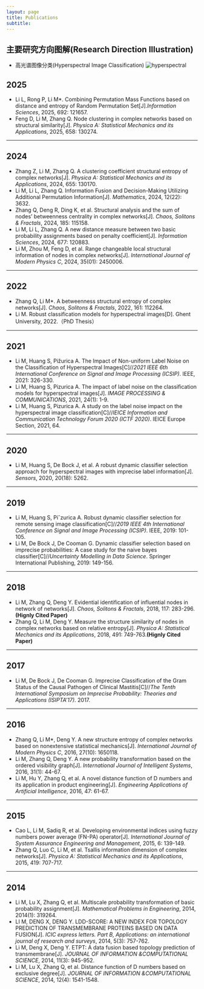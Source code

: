 ```yaml
---
layout: page
title: Publications
subtitle: 
---
```


主要研究方向图解(Research Direction Illustration)
---
- 高光谱图像分类(Hyperspectral Image Classification)
![hyperspectral](.assets/img/funding.png)

2025
---
- Li L, Rong P, Li M\*. Combining Permutation Mass Functions based on distance and entropy of Random Permutation Set[J].*Information Sciences*, 2025, 692: 121657.
- Feng D, Li M, Zhang Q. Node clustering in complex networks based on structural similarity[J]. *Physica A: Statistical Mechanics and its Applications*, 2025, 658: 130274.

---

2024
---
- Zhang Z, Li M, Zhang Q. A clustering coefficient structural entropy of complex networks[J]. *Physica A: Statistical Mechanics and its Applications*, 2024, 655: 130170.
- Li M, Li L, Zhang Q. Information Fusion and Decision-Making Utilizing Additional Permutation Information[J]. *Mathematics*, 2024, 12(22): 3632.
- Zhang Q, Deng R, Ding K, et al. Structural analysis and the sum of nodes’ betweenness centrality in complex networks[J]. *Chaos, Solitons & Fractals*, 2024, 185: 115158.
- Li M, Li L, Zhang Q. A new distance measure between two basic probability assignments based on penalty coefficient[J]. *Information Sciences*, 2024, 677: 120883.
- Li M, Zhou M, Feng D, et al. Range changeable local structural information of nodes in complex networks[J]. *International Journal of Modern Physics C*, 2024, 35(01): 2450006.


---

2022
---
- Zhang Q, Li M\*. A betweenness structural entropy of complex networks[J]. *Chaos, Solitons & Fractals*, 2022, 161: 112264.
- Li M. Robust classification models for hyperspectral images[D]. Ghent University, 2022.（PhD Thesis）

---

2021
---
- Li M, Huang S, Pižurica A. The Impact of Non-uniform Label Noise on the Classification of Hyperspectral Images[C]//*2021 IEEE 6th International Conference on Signal and Image Processing (ICSIP)*. IEEE, 2021: 326-330.
- Li M, Huang S, Pizurica A. The impact of label noise on the classification models for hyperspectral images[J]. *IMAGE PROCESSING & COMMUNICATIONS*, 2021, 24(1): 1-9.
- Li M, Huang S, Pizurica A. A study on the label noise impact on the hyperspectral image classification[C]//*IEICE Information and Communication Technology Forum 2020 (ICTF 2020)*. IEICE Europe Section, 2021, 64.

---

2020
---
- Li M, Huang S, De Bock J, et al. A robust dynamic classifier selection approach for hyperspectral images with imprecise label information[J]. *Sensors*, 2020, 20(18): 5262.

---

2019
---
- Li M, Huang S, Piˇzurica A. Robust dynamic classifier selection for remote sensing image classification[C]//*2019 IEEE 4th International Conference on Signal and Image Processing (ICSIP)*. IEEE, 2019: 101-105.
- Li M, De Bock J, De Cooman G. Dynamic classifier selection based on imprecise probabilities: A case study for the naive bayes classifier[C]//*Uncertainty Modelling in Data Science*. Springer International Publishing, 2019: 149-156.

---

2018
---
- Li M, Zhang Q, Deng Y. Evidential identification of influential nodes in network of networks[J]. *Chaos, Solitons & Fractals*, 2018, 117: 283-296. **(Hignly Cited Paper)**
- Zhang Q, Li M, Deng Y. Measure the structure similarity of nodes in complex networks based on relative entropy[J]. *Physica A: Statistical Mechanics and its Applications*, 2018, 491: 749-763.**(Hignly Cited Paper)**

---

2017
---
- Li M, De Bock J, De Cooman G. Imprecise Classification of the Gram Status of the Causal Pathogen of Clinical Mastitis[C]//*The Tenth International Symposium on Imprecise Probability: Theories and Applications (ISIPTA’17)*. 2017.

---

2016
---
- Zhang Q, Li M\*, Deng Y. A new structure entropy of complex networks based on nonextensive statistical mechanics[J]. *International Journal of Modern Physics C*, 2016, 27(10): 1650118.
- Li M, Zhang Q, Deng Y. A new probability transformation based on the ordered visibility graph[J]. *International Journal of Intelligent Systems*, 2016, 31(1): 44-67.
- Li M, Hu Y, Zhang Q, et al. A novel distance function of D numbers and its application in product engineering[J]. *Engineering Applications of Artificial Intelligence*, 2016, 47: 61-67.

---

2015
---
- Cao L, Li M, Sadiq R, et al. Developing environmental indices using fuzzy numbers power average (FN-PA) operator[J]. *International Journal of System Assurance Engineering and Management*, 2015, 6: 139-149.
- Zhang Q, Luo C, Li M, et al. Tsallis information dimension of complex networks[J]. *Physica A: Statistical Mechanics and its Applications*, 2015, 419: 707-717.

---

2014
---
- Li M, Lu X, Zhang Q, et al. Multiscale probability transformation of basic probability assignment[J]. *Mathematical Problems in Engineering*, 2014, 2014(1): 319264.
- LI M, DENG X, DENG Y. LDD-SCORE: A NEW INDEX FOR TOPOLOGY PREDICTION OF TRANSMEMBRANE PROTEINS BASED ON DATA FUSION[J]. *ICIC express letters. Part B, Applications: an international journal of research and surveys*, 2014, 5(3): 757-762.
- Li M, Deng X, Deng Y. ETPT: A data fusion based topology prediction of transmembrane[J]. *JOURNAL OF INFORMATION &COMPUTATIONAL SCIENCE*, 2014, 11(3): 945-952.
- Li M, Lu X, Zhang Q, et al. Distance function of D numbers based on exclusive degree[J]. *JOURNAL OF INFORMATION &COMPUTATIONAL SCIENCE*, 2014, 12(4): 1541-1548.

